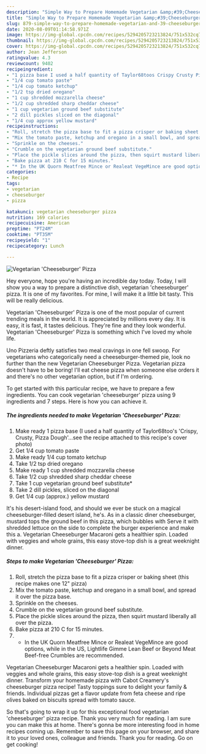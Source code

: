 ```yaml
---
description: "Simple Way to Prepare Homemade Vegetarian &amp;#39;Cheeseburger&amp;#39; Pizza"
title: "Simple Way to Prepare Homemade Vegetarian &amp;#39;Cheeseburger&amp;#39; Pizza"
slug: 879-simple-way-to-prepare-homemade-vegetarian-and-39-cheeseburger-and-39-pizza
date: 2020-08-09T01:14:58.971Z
image: https://img-global.cpcdn.com/recipes/5294205723213824/751x532cq70/vegetarian-cheeseburger-pizza-recipe-main-photo.jpg
thumbnail: https://img-global.cpcdn.com/recipes/5294205723213824/751x532cq70/vegetarian-cheeseburger-pizza-recipe-main-photo.jpg
cover: https://img-global.cpcdn.com/recipes/5294205723213824/751x532cq70/vegetarian-cheeseburger-pizza-recipe-main-photo.jpg
author: Jean Jefferson
ratingvalue: 4.3
reviewcount: 9402
recipeingredient:
- "1 pizza base I used a half quantity of Taylor68toos Crispy Crusty Pizza Doughsee the recipe attached to this recipes cover photo"
- "1/4 cup tomato paste"
- "1/4 cup tomato ketchup"
- "1/2 tsp dried oregano"
- "1 cup shredded mozzarella cheese"
- "1/2 cup shredded sharp cheddar cheese"
- "1 cup vegetarian ground beef substitute"
- "2 dill pickles sliced on the diagonal"
- "1/4 cup approx yellow mustard"
recipeinstructions:
- "Roll, stretch the pizza base to fit a pizza crisper or baking sheet (this recipe makes one 12&#34; pizza)"
- "Mix the tomato paste, ketchup and oregano in a small bowl, and spread it over the pizza base."
- "Sprinkle on the cheeses."
- "Crumble on the vegetarian ground beef substitute."
- "Place the pickle slices around the pizza, then squirt mustard liberally all over the pizza."
- "Bake pizza at 210 C for 15 minutes."
- "* In the UK Quorn Meatfree Mince or Realeat VegeMince are good options, while in the US, Lightlife Gimme Lean Beef or Beyond Meat Beef-free Crumbles are recommended."
categories:
- Recipe
tags:
- vegetarian
- cheeseburger
- pizza

katakunci: vegetarian cheeseburger pizza 
nutrition: 169 calories
recipecuisine: American
preptime: "PT24M"
cooktime: "PT35M"
recipeyield: "1"
recipecategory: Lunch

---
```



![Vegetarian &#39;Cheeseburger&#39; Pizza](https://img-global.cpcdn.com/recipes/5294205723213824/751x532cq70/vegetarian-cheeseburger-pizza-recipe-main-photo.jpg)

Hey everyone, hope you're having an incredible day today. Today, I will show you a way to prepare a distinctive dish, vegetarian &#39;cheeseburger&#39; pizza. It is one of my favorites. For mine, I will make it a little bit tasty. This will be really delicious.

Vegetarian &#39;Cheeseburger&#39; Pizza is one of the most popular of current trending meals in the world. It is appreciated by millions every day. It is easy, it is fast, it tastes delicious. They're fine and they look wonderful. Vegetarian &#39;Cheeseburger&#39; Pizza is something which I've loved my whole life.

Uno Pizzeria deftly satisfies two meal cravings in one fell swoop. For vegetarians who categorically need a cheeseburger-themed pie, look no further than the new Vegetarian Cheeseburger Pizza. Vegetarian pizza doesn&#39;t have to be boring! I&#39;ll eat cheese pizza when someone else orders it and there&#39;s no other vegetarian option, but if I&#39;m ordering.


To get started with this particular recipe, we have to prepare a few ingredients. You can cook vegetarian &#39;cheeseburger&#39; pizza using 9 ingredients and 7 steps. Here is how you can achieve it.

<!--inarticleads1-->

##### The ingredients needed to make Vegetarian &#39;Cheeseburger&#39; Pizza:

1. Make ready 1 pizza base (I used a half quantity of Taylor68too&#39;s &#39;Crispy, Crusty, Pizza Dough&#39;...see the recipe attached to this recipe&#39;s cover photo)
1. Get 1/4 cup tomato paste
1. Make ready 1/4 cup tomato ketchup
1. Take 1/2 tsp dried oregano
1. Make ready 1 cup shredded mozzarella cheese
1. Take 1/2 cup shredded sharp cheddar cheese
1. Take 1 cup vegetarian ground beef substitute*
1. Take 2 dill pickles, sliced on the diagonal
1. Get 1/4 cup (approx.) yellow mustard


It&#39;s his desert-island food, and should we ever be stuck on a magical cheeseburger-filled desert island, he&#39;s. As in a classic diner cheeseburger, mustard tops the ground beef in this pizza, which bubbles with Serve it with shredded lettuce on the side to complete the burger experience and make this a. Vegetarian Cheeseburger Macaroni gets a healthier spin. Loaded with veggies and whole grains, this easy stove-top dish is a great weeknight dinner. 

<!--inarticleads2-->

##### Steps to make Vegetarian &#39;Cheeseburger&#39; Pizza:

1. Roll, stretch the pizza base to fit a pizza crisper or baking sheet (this recipe makes one 12&#34; pizza)
1. Mix the tomato paste, ketchup and oregano in a small bowl, and spread it over the pizza base.
1. Sprinkle on the cheeses.
1. Crumble on the vegetarian ground beef substitute.
1. Place the pickle slices around the pizza, then squirt mustard liberally all over the pizza.
1. Bake pizza at 210 C for 15 minutes.
1. * In the UK Quorn Meatfree Mince or Realeat VegeMince are good options, while in the US, Lightlife Gimme Lean Beef or Beyond Meat Beef-free Crumbles are recommended.


Vegetarian Cheeseburger Macaroni gets a healthier spin. Loaded with veggies and whole grains, this easy stove-top dish is a great weeknight dinner. Transform your homemade pizza with Cabot Creamery&#39;s cheeseburger pizza recipe! Tasty toppings sure to delight your family &amp; friends. Individual pizzas get a flavor update from feta cheese and ripe olives baked on biscuits spread with tomato sauce. 

So that's going to wrap it up for this exceptional food vegetarian &#39;cheeseburger&#39; pizza recipe. Thank you very much for reading. I am sure you can make this at home. There's gonna be more interesting food in home recipes coming up. Remember to save this page on your browser, and share it to your loved ones, colleague and friends. Thank you for reading. Go on get cooking!
